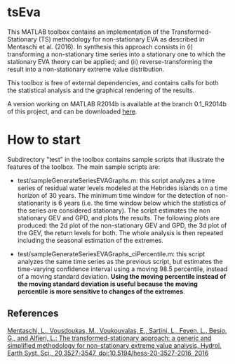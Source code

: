 # tsEva #

This MATLAB toolbox contains an implementation of the Transformed-Stationary (TS) methodology for non-stationary EVA as described in Mentaschi et al. (2016). In synthesis this approach consists in (i) transforming a non-stationary time series into a stationary one to which the stationary EVA theory can be applied; and (ii) reverse-transforming the result into a non-stationary extreme value distribution.

This toolbox is free of external dependencies, and contains calls for both the statistical analysis and the graphical rendering of the results.

A version working on MATLAB R2014b is available at the branch 0.1_R2014b of this project, and can be downloaded [here](https://github.com/menta78/tsEva/archive/0.1_R2014b.zip).


# How to start #

Subdirectory "test" in the toolbox contains sample scripts that illustrate the features of the toolbox. The main sample scripts are:

* test/sampleGenerateSeriesEVAGraphs.m: this script analyzes a time series of residual water levels modeled at the Hebrides islands on a time horizon of 30 years. 
The minimum time window for the detection of non-stationarity is 6 years (i.e. the time window below which the statistics of the series are considered stationary). 
The script estimates the non stationary GEV and GPD, and plots the results. The following plots are produced: the 2d plot of the non-stationary GEV and GPD, the 3d plot of the GEV, the return levels for both. The whole analysis is then repeated including the seasonal estimation of the extremes.

* test/sampleGenerateSeriesEVAGraphs_ciPercentile.m: this script analyzes the same time series as the previous script, but estimates the time-varying confidence interval using a moving 98.5 percentile, instead of a moving standard deviation.
**Using the moving percentile instead of the moving standard deviation is useful because the moving percentile is more sensitive to changes of the extremes**.



## References ##
[Mentaschi, L., Vousdoukas, M., Voukouvalas, E., Sartini, L., Feyen, L., Besio, G., and Alfieri, L.: The transformed-stationary approach: a generic and simplified methodology for non-stationary extreme value analysis, Hydrol. Earth Syst. Sci., 20,3527-3547, doi:10.5194/hess-20-3527-2016, 2016](http://www.hydrol-earth-syst-sci.net/20/3527/2016/)
